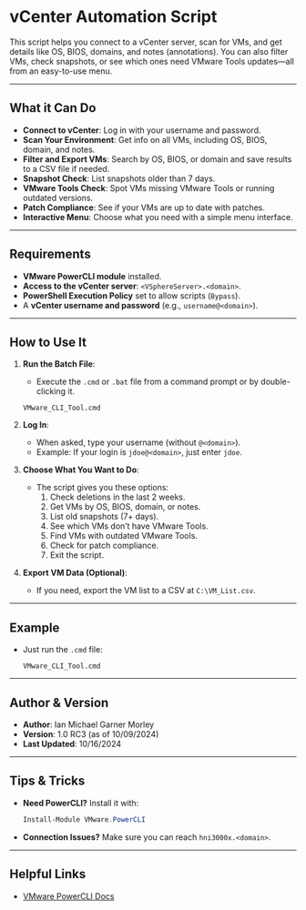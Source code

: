 
# vCenter Automation Script

This script helps you connect to a vCenter server, scan for VMs, and get details like OS, BIOS, domains, and notes (annotations). You can also filter VMs, check snapshots, or see which ones need VMware Tools updates—all from an easy-to-use menu.

---

## What it Can Do
- **Connect to vCenter**: Log in with your username and password.
- **Scan Your Environment**: Get info on all VMs, including OS, BIOS, domain, and notes.
- **Filter and Export VMs**: Search by OS, BIOS, or domain and save results to a CSV file if needed.
- **Snapshot Check**: List snapshots older than 7 days.
- **VMware Tools Check**: Spot VMs missing VMware Tools or running outdated versions.
- **Patch Compliance**: See if your VMs are up to date with patches.
- **Interactive Menu**: Choose what you need with a simple menu interface.

---

## Requirements
- **VMware PowerCLI module** installed.
- **Access to the vCenter server**: `<VSphereServer>.<domain>`.
- **PowerShell Execution Policy** set to allow scripts (`Bypass`).
- A **vCenter username and password** (e.g., `username@<domain>`).

---

## How to Use It

1. **Run the Batch File**:
   - Execute the `.cmd` or `.bat` file from a command prompt or by double-clicking it.

   ```
   VMware_CLI_Tool.cmd
   ```

2. **Log In**:
   - When asked, type your username (without `@<domain>`).
   - Example: If your login is `jdoe@<domain>`, just enter `jdoe`.

3. **Choose What You Want to Do**:
   - The script gives you these options:
     1. Check deletions in the last 2 weeks.
     2. Get VMs by OS, BIOS, domain, or notes.
     3. List old snapshots (7+ days).
     4. See which VMs don’t have VMware Tools.
     5. Find VMs with outdated VMware Tools.
     6. Check for patch compliance.
     7. Exit the script.

4. **Export VM Data (Optional)**:
   - If you need, export the VM list to a CSV at `C:\VM_List.csv`.

---

## Example
- Just run the `.cmd` file:
   ```
   VMware_CLI_Tool.cmd
   ```

---

## Author & Version
- **Author**: Ian Michael Garner Morley  
- **Version**: 1.0 RC3 (as of 10/09/2024)  
- **Last Updated**: 10/16/2024

---

## Tips & Tricks
- **Need PowerCLI?** Install it with:
  ```powershell
  Install-Module VMware.PowerCLI
  ```
- **Connection Issues?** Make sure you can reach `hni3000x.<domain>`.


---

## Helpful Links
- [VMware PowerCLI Docs](https://www.vmware.com/support/pubs/)
